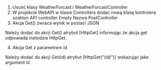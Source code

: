 1. Usunć klasy WeatherForcast i WeatherForcastController
2.  W projekcie WebAPI w klasie Controllers dodać nową klasę kontrolera szablon API controller Empty
Nazwa  PostController 
3. Akcja Get() zwraca wynik w postaci JSON

Należy dodać do akcji Get() atrybut [HttpGet] informując że akcja get odpowiada metodzie HttpGet.

4. Akcja Get z parametrem Id


Należy dodać do akcji Get(id) atrybut [HttpGet("(id)")] wskazując jako argument id